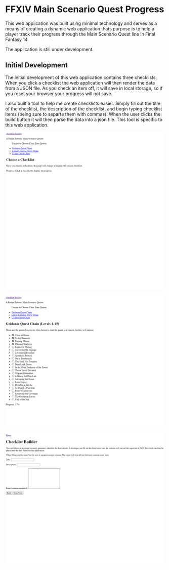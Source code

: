 # FFXIV Main Scenario Quest Progress

This web application was built using minimal technology and serves as a means of creating a dynamic web application thats purpose is to help a player track their progress through the Main Scenario Quest line in Final Fantasy 14.

The application is still under development.

## Initial Development

The initial development of this web application contains three checklists. When you click a checklist the web application will then render the data from a JSON file. As you check an item off, it will save in local storage, so if you reset your browser your progress will not save.

I also built a tool to help me create checklists easier. Simply fill out the title of the checklist, the description of the checklist, and begin typing checklist items (being sure to separte them with commas). When the user clicks the build button it will then parse the data into a json file. This tool is specific to this web application.

![initial-homepage](public/images/webapp-progress/initial-homepage.png)

![initial-checklist](public/images/webapp-progress/initial-checklist-example.png)

![initial-builder](public/images/webapp-progress/initial-checklist-builder-tool.png)

